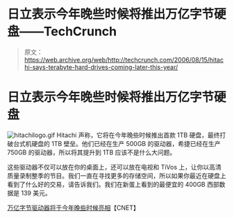 # 日立表示今年晚些时候将推出万亿字节硬盘——TechCrunch

> 原文：<https://web.archive.org/web/http://techcrunch.com/2006/08/15/hitachi-says-terabyte-hard-drives-coming-later-this-year/>

# 日立表示今年晚些时候将推出万亿字节硬盘

![hitachilogo.gif](img/b7dd1793e86044361efc0fec24e439d3.png) Hitachi 声称，它将在今年晚些时候推出首款 1TB 硬盘，最终打破台式机硬盘的 1TB 壁垒。他们已经在生产 500GB 的驱动器，希捷已经在生产 750GB 的驱动器，所以将其提升到 1TB 应该不是什么大问题。

这些驱动器不仅可以放在你的桌面上，还可以放在电视和 TiVos 上，让你以高清质量录制整季的节目。我们一直在寻找更多的存储空间，所以如果你最近在硬盘上看到了什么好的交易，请告诉我们。我们在新蛋上看到的最便宜的 400GB 西部数据是 139 美元。

[万亿字节驱动器将于今年晚些时候亮相](https://web.archive.org/web/20210304161931/http://news.com.com/2100-1015_3-6105515.html?part=rss&tag=6105515&subj=news)【CNET】